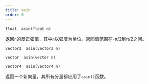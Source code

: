 ```yaml
---
title: asin
order: 6
---
```

`float  asin(float n)`

返回`n`的反正弦值，其中`n`以弧度为单位。返回值范围在-π/2到π/2之间。

`vector2  asin(vector2 n)`

`vector  asin(vector n)`

`vector4  asin(vector4 n)`

返回一个新向量，其所有分量都应用了`asin()`函数。